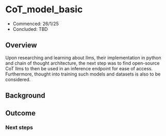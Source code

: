 # CoT_model_basic
- Commenced: 26/1/25
- Concluded: TBD

## Overview
Upon researching and learning about llms, their implementation in python and chain of thought architecture, the next step was to find open-source CoT llms to then be used in an inference endpoint for ease of access. Furthermore, thought into training such models and datasets is also to be considered.

## Background

## Outcome

### Next steps